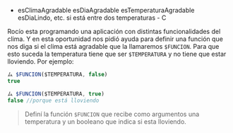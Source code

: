 * esClimaAgradable esDiaAgradable esTemperaturaAgradable esDiaLindo, etc. si está entre dos temperaturas - C

Rocío esta programando una aplicación con distintas funcionalidades del clima. Y en esta oportunidad nos pidió ayuda para definir una función que nos diga si el clima está agradable que la llamaremos `$FUNCION`. Para que esto suceda la temperatura tiene que ser `$TEMPERATURA` y no tiene que estar lloviendo. Por ejemplo:

``` javaScript
ム $FUNCION($TEMPERATURA, false)
true

ム $FUNCION($TEMPERATURA, true)
false //porque está lloviendo
```


> Definí la función `$FUNCION` que recibe como argumentos una temperatura y un booleano que indica si esta lloviendo.